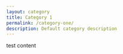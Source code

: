 ```yaml
---
layout: category
title: Category 1
permalink: /category-one/
description: Default category description
---
```

test content